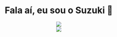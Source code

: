 <h1 align="center">Fala aí, eu sou o Suzuki 👾</h1>
<p align="center">
  <img src="https://github-readme-stats.vercel.app/api?username=suzukidr&show_icons=true&theme=blue-white&hide_title=true&card_width=350" />
  <br/>
  <img src="https://github-readme-stats.vercel.app/api/top-langs/?username=suzukidr&layout=compact&theme=blue-white&hide_progress=false" />
</p>



